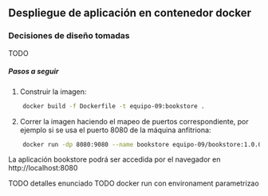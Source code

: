 ## Despliegue de aplicación en contenedor docker

### Decisiones de diseño tomadas
TODO

##### Pasos a seguir

1. Construir la imagen:

```bash
    docker build -f Dockerfile -t equipo-09:bookstore .
```

2. Correr la imagen haciendo el mapeo de puertos correspondiente, por ejemplo si se usa el puerto 8080 de la máquina anfitriona:


```bash
    docker run -dp 8080:9080 --name bookstore equipo-09/bookstore:1.0.0
```

La aplicación bookstore podrá ser accedida por el navegador en http://localhost:8080


TODO detalles enunciado
TODO docker run con environament parametrizao